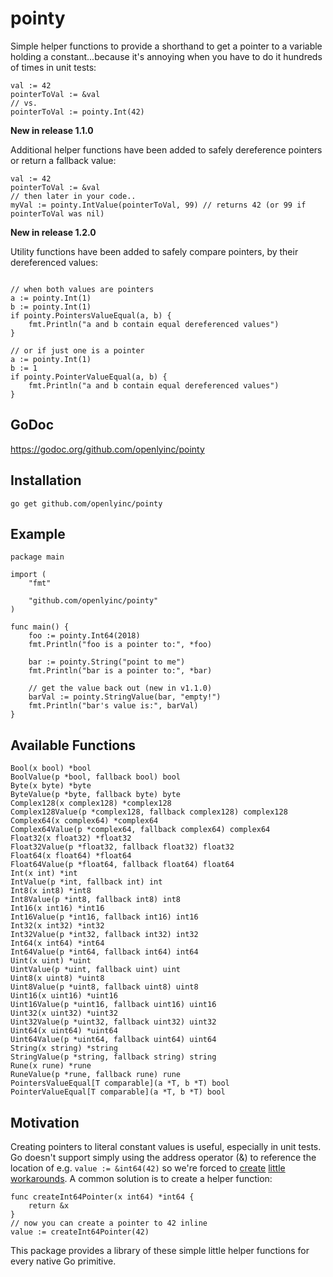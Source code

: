 # pointy

Simple helper functions to provide a shorthand to get a pointer to a variable holding a constant...because it's annoying when you have to do it hundreds of times in unit tests:

```golang
val := 42
pointerToVal := &val
// vs.
pointerToVal := pointy.Int(42)
```

**New in release 1.1.0**

Additional helper functions have been added to safely dereference pointers
or return a fallback value:

```golang
val := 42
pointerToVal := &val
// then later in your code..
myVal := pointy.IntValue(pointerToVal, 99) // returns 42 (or 99 if pointerToVal was nil)
```

**New in release 1.2.0**

Utility functions have been added to safely compare pointers, by their dereferenced values:

```golang

// when both values are pointers
a := pointy.Int(1)
b := pointy.Int(1)
if pointy.PointersValueEqual(a, b) {
	fmt.Println("a and b contain equal dereferenced values")
}

// or if just one is a pointer
a := pointy.Int(1)
b := 1
if pointy.PointerValueEqual(a, b) {
	fmt.Println("a and b contain equal dereferenced values")
}
```
## GoDoc

https://godoc.org/github.com/openlyinc/pointy

## Installation

`go get github.com/openlyinc/pointy`

## Example

```golang
package main

import (
	"fmt"

	"github.com/openlyinc/pointy"
)

func main() {
	foo := pointy.Int64(2018)
	fmt.Println("foo is a pointer to:", *foo)

	bar := pointy.String("point to me")
	fmt.Println("bar is a pointer to:", *bar)

	// get the value back out (new in v1.1.0)
	barVal := pointy.StringValue(bar, "empty!")
	fmt.Println("bar's value is:", barVal)
}
```

## Available Functions

`Bool(x bool) *bool`  
`BoolValue(p *bool, fallback bool) bool`  
`Byte(x byte) *byte`  
`ByteValue(p *byte, fallback byte) byte`  
`Complex128(x complex128) *complex128`  
`Complex128Value(p *complex128, fallback complex128) complex128`  
`Complex64(x complex64) *complex64`  
`Complex64Value(p *complex64, fallback complex64) complex64`  
`Float32(x float32) *float32`  
`Float32Value(p *float32, fallback float32) float32`  
`Float64(x float64) *float64`  
`Float64Value(p *float64, fallback float64) float64`  
`Int(x int) *int`  
`IntValue(p *int, fallback int) int`  
`Int8(x int8) *int8`  
`Int8Value(p *int8, fallback int8) int8`  
`Int16(x int16) *int16`  
`Int16Value(p *int16, fallback int16) int16`  
`Int32(x int32) *int32`  
`Int32Value(p *int32, fallback int32) int32`  
`Int64(x int64) *int64`  
`Int64Value(p *int64, fallback int64) int64`  
`Uint(x uint) *uint`  
`UintValue(p *uint, fallback uint) uint`  
`Uint8(x uint8) *uint8`  
`Uint8Value(p *uint8, fallback uint8) uint8`  
`Uint16(x uint16) *uint16`  
`Uint16Value(p *uint16, fallback uint16) uint16`  
`Uint32(x uint32) *uint32`  
`Uint32Value(p *uint32, fallback uint32) uint32`  
`Uint64(x uint64) *uint64`  
`Uint64Value(p *uint64, fallback uint64) uint64`  
`String(x string) *string`  
`StringValue(p *string, fallback string) string`  
`Rune(x rune) *rune`  
`RuneValue(p *rune, fallback rune) rune`  
`PointersValueEqual[T comparable](a *T, b *T) bool`  
`PointerValueEqual[T comparable](a *T, b *T) bool`  
## Motivation

Creating pointers to literal constant values is useful, especially in unit tests. Go doesn't support simply using the address operator (&) to reference the location of e.g. `value := &int64(42)` so we're forced to [create](https://stackoverflow.com/questions/35146286/find-address-of-constant-in-go/35146856#35146856) [little](https://stackoverflow.com/questions/34197248/how-can-i-store-reference-to-the-result-of-an-operation-in-go/34197367#34197367) [workarounds](https://stackoverflow.com/questions/30716354/how-do-i-do-a-literal-int64-in-go/30716481#30716481). A common solution is to create a helper function:

```golang
func createInt64Pointer(x int64) *int64 {
    return &x
}
// now you can create a pointer to 42 inline
value := createInt64Pointer(42)
```

This package provides a library of these simple little helper functions for every native Go primitive.
